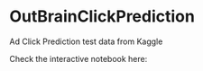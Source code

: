 # OutBrainClickPrediction
Ad Click Prediction test data from Kaggle

Check the interactive notebook here: 
